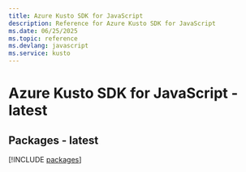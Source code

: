 ```yaml
---
title: Azure Kusto SDK for JavaScript
description: Reference for Azure Kusto SDK for JavaScript
ms.date: 06/25/2025
ms.topic: reference
ms.devlang: javascript
ms.service: kusto
---
```

# Azure Kusto SDK for JavaScript - latest
## Packages - latest
[!INCLUDE [packages](kusto-index.md)]